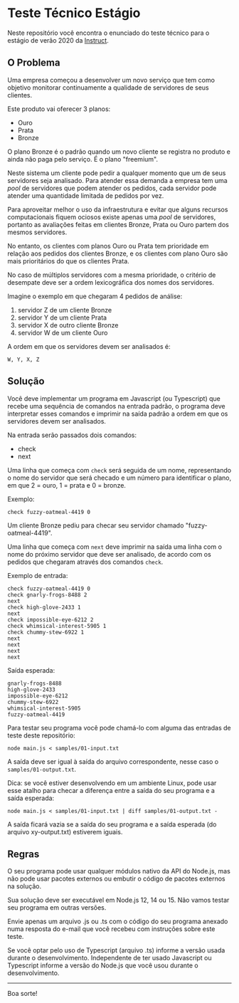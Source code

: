 # Teste Técnico Estágio

Neste repositório você encontra o enunciado do teste técnico para o estágio
de verão 2020 da [Instruct](https://instruct.com.br/).

## O Problema

Uma empresa começou a desenvolver um novo serviço que tem como objetivo
monitorar continuamente a qualidade de servidores de seus clientes.

Este produto vai oferecer 3 planos:

- Ouro
- Prata
- Bronze

O plano Bronze é o padrão quando um novo cliente se registra no produto e ainda
não paga pelo serviço. É o plano "freemium".

Neste sistema um cliente pode pedir a qualquer momento que um de seus
servidores seja analisado. Para atender essa demanda a empresa tem uma
_pool_ de servidores que podem atender os pedidos, cada servidor pode atender
uma quantidade limitada de pedidos por vez.

Para aproveitar melhor o uso da infraestrutura e evitar que alguns recursos
computacionais fiquem ociosos existe apenas uma _pool_ de servidores, portanto
as avaliações feitas em clientes Bronze, Prata ou Ouro partem dos mesmos
servidores.

No entanto, os clientes com planos Ouro ou Prata tem prioridade em relação aos
pedidos dos clientes Bronze, e os clientes com plano Ouro são mais prioritários
do que os clientes Prata.

No caso de múltiplos servidores com a mesma prioridade, o critério de
desempate deve ser a ordem lexicográfica dos nomes dos servidores.

Imagine o exemplo em que chegaram 4 pedidos de análise:

1. servidor Z de um cliente Bronze
2. servidor Y de um cliente Prata
3. servidor X de outro cliente Bronze
4. servidor W de um cliente Ouro

A ordem em que os servidores devem ser analisados é:

`W, Y, X, Z`

## Solução

Você deve implementar um programa em Javascript (ou Typescript) que recebe uma
sequência de comandos na entrada padrão, o programa deve interpretar esses
comandos e imprimir na saída padrão a ordem em que os servidores devem ser
analisados.

Na entrada serão passados dois comandos:
- check
- next

Uma linha que começa com `check` será seguida de um nome, representando o nome
do servidor que será checado e um número para identificar o plano, 
em que 2 = ouro, 1 = prata e 0 = bronze.

Exemplo:
```
check fuzzy-oatmeal-4419 0
```

Um cliente Bronze pediu para checar seu servidor chamado "fuzzy-oatmeal-4419".

Uma linha que começa com `next` deve imprimir na saída uma linha com o nome do 
próximo servidor que deve ser analisado, de acordo com os pedidos que chegaram
através dos comandos `check`.

Exemplo de entrada:
```
check fuzzy-oatmeal-4419 0
check gnarly-frogs-8488 2
next
check high-glove-2433 1
next
check impossible-eye-6212 2
check whimsical-interest-5905 1
check chummy-stew-6922 1
next
next
next
next
```

Saída esperada:
```
gnarly-frogs-8488
high-glove-2433
impossible-eye-6212
chummy-stew-6922
whimsical-interest-5905
fuzzy-oatmeal-4419
```

Para testar seu programa você pode chamá-lo com alguma das entradas de teste
deste repositório:
```
node main.js < samples/01-input.txt
```

A saída deve ser igual à saída do arquivo correspondente, nesse caso o
`samples/01-output.txt`.

Dica: se você estiver desenvolvendo em um ambiente Linux, pode usar esse
atalho para checar a diferença entre a saída do seu programa e a saída
esperada:
```
node main.js < samples/01-input.txt | diff samples/01-output.txt -
```

A saída ficará vazia se a saída do seu programa e a saída esperada (do arquivo
xy-output.txt) estiverem iguais.

## Regras

O seu programa pode usar qualquer módulos nativo da API do Node.js, mas não
pode usar pacotes externos ou embutir o código de pacotes externos na solução.

Sua solução deve ser executável em Node.js 12, 14 ou 15. Não vamos testar seu 
programa em outras versões.

Envie apenas um arquivo .js ou .ts com o código do seu programa anexado numa
resposta do e-mail que você recebeu com instruções sobre este teste.

Se você optar pelo uso de Typescript (arquivo .ts) informe a versão usada
durante o desenvolvimento. Independente de ter usado Javascript ou Typescript
informe a versão do Node.js que você usou durante o desenvolvimento.

---

Boa sorte!
